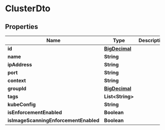 # ClusterDto

## Properties
Name | Type | Description | Notes
------------ | ------------- | ------------- | -------------
**id** | [**BigDecimal**](BigDecimal.md) |  | 
**name** | **String** |  | 
**ipAddress** | **String** |  | 
**port** | **String** |  | 
**context** | **String** |  | 
**groupId** | [**BigDecimal**](BigDecimal.md) |  | 
**tags** | **List&lt;String&gt;** |  | 
**kubeConfig** | **String** |  | 
**isEnforcementEnabled** | **Boolean** |  | 
**isImageScanningEnforcementEnabled** | **Boolean** |  | 
